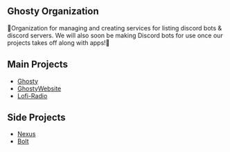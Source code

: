 ## Ghosty Organization


👻Organization for managing and creating services for listing discord bots & discord servers. We will also soon be making Discord bots for use once our projects takes off along with apps!👻

## Main Projects
- [Ghosty](https://github.com/GhostyORG/Ghosty)
- [GhostyWebsite](https://github.com/GhostyORG/Ghosty-web)
- [Lofi-Radio](https://github.com/GhostyORG/Lofi-Radio)


## Side Projects
- [Nexus](https://github.com/GhostyORG/Nexus)
- [Bolt](https://github.com/GhostyORG/Bolt)


<!--

**Here are some ideas to get you started:**

🙋‍♀️ A short introduction - what is your organization all about?
🌈 Contribution guidelines - how can the community get involved?
👩‍💻 Useful resources - where can the community find your docs? Is there anything else the community should know?
🍿 Fun facts - what does your team eat for breakfast?
🧙 Remember, you can do mighty things with the power of [Markdown](https://docs.github.com/github/writing-on-github/getting-started-with-writing-and-formatting-on-github/basic-writing-and-formatting-syntax)
-->
